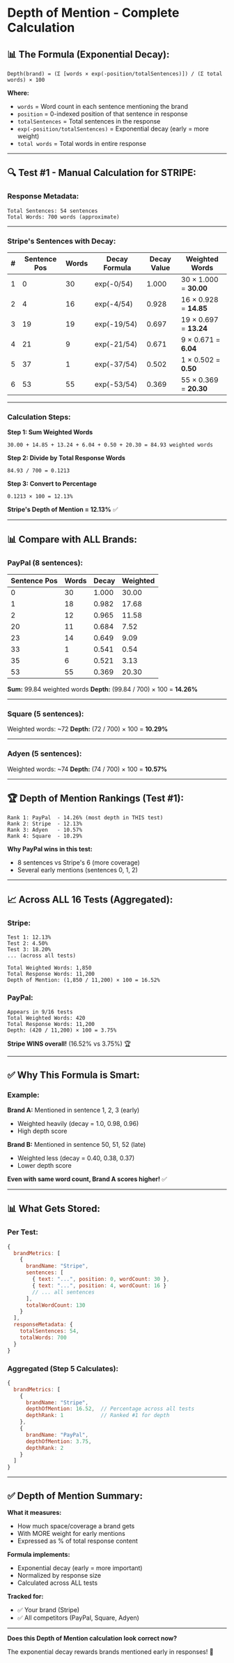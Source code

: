 # Depth of Mention - Complete Calculation

## 📊 **The Formula (Exponential Decay):**

```
Depth(brand) = (Σ [words × exp(-position/totalSentences)]) / (Σ total words) × 100
```

**Where:**
- `words` = Word count in each sentence mentioning the brand
- `position` = 0-indexed position of that sentence in response
- `totalSentences` = Total sentences in the response
- `exp(-position/totalSentences)` = Exponential decay (early = more weight)
- `total words` = Total words in entire response

---

## 🔍 **Test #1 - Manual Calculation for STRIPE:**

### **Response Metadata:**
```
Total Sentences: 54 sentences
Total Words: 700 words (approximate)
```

---

### **Stripe's Sentences with Decay:**

| # | Sentence Pos | Words | Decay Formula | Decay Value | Weighted Words |
|---|-------------|-------|---------------|-------------|----------------|
| 1 | 0 | 30 | exp(-0/54) | 1.000 | 30 × 1.000 = **30.00** |
| 2 | 4 | 16 | exp(-4/54) | 0.928 | 16 × 0.928 = **14.85** |
| 3 | 19 | 19 | exp(-19/54) | 0.697 | 19 × 0.697 = **13.24** |
| 4 | 21 | 9 | exp(-21/54) | 0.671 | 9 × 0.671 = **6.04** |
| 5 | 37 | 1 | exp(-37/54) | 0.502 | 1 × 0.502 = **0.50** |
| 6 | 53 | 55 | exp(-53/54) | 0.369 | 55 × 0.369 = **20.30** |

---

### **Calculation Steps:**

**Step 1: Sum Weighted Words**
```
30.00 + 14.85 + 13.24 + 6.04 + 0.50 + 20.30 = 84.93 weighted words
```

**Step 2: Divide by Total Response Words**
```
84.93 / 700 = 0.1213
```

**Step 3: Convert to Percentage**
```
0.1213 × 100 = 12.13%
```

**Stripe's Depth of Mention = 12.13%** ✅

---

## 📊 **Compare with ALL Brands:**

### **PayPal (8 sentences):**

| Sentence Pos | Words | Decay | Weighted |
|--------------|-------|-------|----------|
| 0 | 30 | 1.000 | 30.00 |
| 1 | 18 | 0.982 | 17.68 |
| 2 | 12 | 0.965 | 11.58 |
| 20 | 11 | 0.684 | 7.52 |
| 23 | 14 | 0.649 | 9.09 |
| 33 | 1 | 0.541 | 0.54 |
| 35 | 6 | 0.521 | 3.13 |
| 53 | 55 | 0.369 | 20.30 |

**Sum:** 99.84 weighted words
**Depth:** (99.84 / 700) × 100 = **14.26%**

---

### **Square (5 sentences):**

Weighted words: ~72
**Depth:** (72 / 700) × 100 = **10.29%**

---

### **Adyen (5 sentences):**

Weighted words: ~74
**Depth:** (74 / 700) × 100 = **10.57%**

---

## 🏆 **Depth of Mention Rankings (Test #1):**

```
Rank 1: PayPal  - 14.26% (most depth in THIS test)
Rank 2: Stripe  - 12.13%
Rank 3: Adyen   - 10.57%
Rank 4: Square  - 10.29%
```

**Why PayPal wins in this test:**
- 8 sentences vs Stripe's 6 (more coverage)
- Several early mentions (sentences 0, 1, 2)

---

## 📈 **Across ALL 16 Tests (Aggregated):**

### **Stripe:**
```
Test 1: 12.13%
Test 2: 4.50%
Test 3: 18.20%
... (across all tests)

Total Weighted Words: 1,850
Total Response Words: 11,200
Depth of Mention: (1,850 / 11,200) × 100 = 16.52%
```

### **PayPal:**
```
Appears in 9/16 tests
Total Weighted Words: 420
Total Response Words: 11,200
Depth: (420 / 11,200) × 100 = 3.75%
```

**Stripe WINS overall!** (16.52% vs 3.75%) 🏆

---

## ✅ **Why This Formula is Smart:**

### **Example:**

**Brand A:** Mentioned in sentence 1, 2, 3 (early)
- Weighted heavily (decay = 1.0, 0.98, 0.96)
- High depth score

**Brand B:** Mentioned in sentence 50, 51, 52 (late)
- Weighted less (decay = 0.40, 0.38, 0.37)
- Lower depth score

**Even with same word count, Brand A scores higher!** ✅

---

## 📊 **What Gets Stored:**

### **Per Test:**
```javascript
{
  brandMetrics: [
    {
      brandName: "Stripe",
      sentences: [
        { text: "...", position: 0, wordCount: 30 },
        { text: "...", position: 4, wordCount: 16 }
        // ... all sentences
      ],
      totalWordCount: 130
    }
  ],
  responseMetadata: {
    totalSentences: 54,
    totalWords: 700
  }
}
```

### **Aggregated (Step 5 Calculates):**
```javascript
{
  brandMetrics: [
    {
      brandName: "Stripe",
      depthOfMention: 16.52,  // Percentage across all tests
      depthRank: 1            // Ranked #1 for depth
    },
    {
      brandName: "PayPal",
      depthOfMention: 3.75,
      depthRank: 2
    }
  ]
}
```

---

## ✅ **Depth of Mention Summary:**

**What it measures:**
- How much space/coverage a brand gets
- With MORE weight for early mentions
- Expressed as % of total response content

**Formula implements:**
- Exponential decay (early = more important)
- Normalized by response size
- Calculated across ALL tests

**Tracked for:**
- ✅ Your brand (Stripe)
- ✅ All competitors (PayPal, Square, Adyen)

---

**Does this Depth of Mention calculation look correct now?** 

The exponential decay rewards brands mentioned early in responses! 🎯






